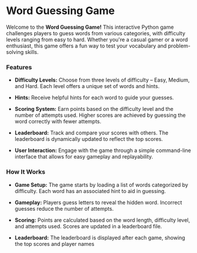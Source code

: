 # Word Guessing Game

Welcome to the **Word Guessing Game!** This interactive Python game challenges players to guess words from various categories, with difficulty levels ranging from easy to hard. Whether you're a casual gamer or a word enthusiast, this game offers a fun way to test your vocabulary and problem-solving skills.

### Features

- **Difficulty Levels:** Choose from three levels of difficulty – Easy, Medium, and Hard. Each level offers a unique set of words and hints.
  
- **Hints:** Receive helpful hints for each word to guide your guesses.
  
- **Scoring System:** Earn points based on the difficulty level and the number of attempts used. Higher scores are achieved by guessing the word correctly with fewer attempts.
  
- **Leaderboard:** Track and compare your scores with others. The leaderboard is dynamically updated to reflect the top scores.
  
- **User Interaction:** Engage with the game through a simple command-line interface that allows for easy gameplay and replayability.

### How It Works

- **Game Setup:** The game starts by loading a list of words categorized by difficulty. Each word has an associated hint to aid in guessing.
  
- **Gameplay:** Players guess letters to reveal the hidden word. Incorrect guesses reduce the number of attempts.
  
- **Scoring:** Points are calculated based on the word length, difficulty level, and attempts used. Scores are updated in a leaderboard file.
  
- **Leaderboard:** The leaderboard is displayed after each game, showing the top scores and player names
